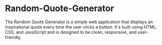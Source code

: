 # Random-Quote-Generator
The Random Quote Generator is a simple web application that displays an inspirational quote every time the user clicks a button. It's built using HTML, CSS, and JavaScript and is designed to be clean, responsive, and user-friendly.
